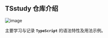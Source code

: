 ##  TSstudy 仓库介绍

![image](https://ss0.bdstatic.com/94oJfD_bAAcT8t7mm9GUKT-xh_/timg?image&quality=100&size=b4000_4000&sec=1556177051&di=11bb37f47c7e245aa5e7f7a3bab554a8&src=http://resources.cloud.genuitec.com/wp-content/uploads/2016/08/TYPESCRIPT-CIRCLE-537x550.png)

主要学习与记录 **`TypeScript`** 的语法特性及用法示例。